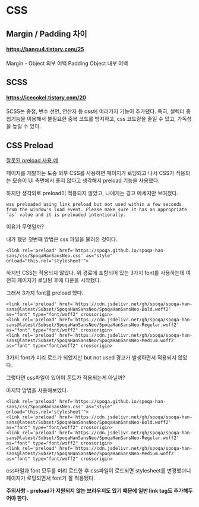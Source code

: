 # CSS

## Margin / Padding 차이
#### https://bangu4.tistory.com/25
Margin - Object 외부 여백
Padding Object 내부 여백

## SCSS
#### https://icecokel.tistory.com/20

SCSS는 중첩, 변수 선언, 연산자 등 css에 여러가지 기능이 추가됐다.
특히, 셀렉터 중첩기능을 이용해서 불필요한 중복 코드를 방지하고, css 코드량을 줄일 수 있고, 가독성을 높일 수 있다.

## CSS Preload
[잘못된 preload 사용 예](https://techstacker.com/css-preload-hint/)

페이지를 개발하는 도중 외부 CSS를 사용하면 페이지가 로딩되고 나서 CSS가 적용되는 모습이 UI 측면에서 좋지 않다고 생각해서
preload 기능을 사용했다.

하지만 생각외로 preload이 적용되지 않았고, 나에게는 경고 메세지만 보여졌다.
```
was preloaded using link preload but not used within a few seconds from the window's load event. Please make sure it has an appropriate `as` value and it is preloaded intentionally.
```

이유가 무엇일까?

내가 했던 첫번째 방법은
css 파일을 불러온 것이다.
```
<link rel='preload' href='https://spoqa.github.io/spoqa-han-sans/css/SpoqaHanSansNeo.css' as="style" onload="this.rel='stylesheet'">
```

하지만 CSS는 적용되지 않았다. 위 경로에 포함되어 있는 3가지 font를 사용하는데 여전히 페이지가 로딩된 후에 다운을 시작했다.

그래서 3가지 font를 preload 했다.
```
<link rel='preload' href='https://cdn.jsdelivr.net/gh/spoqa/spoqa-han-sans@latest/Subset/SpoqaHanSansNeo/SpoqaHanSansNeo-Bold.woff2' as="font" type="font/woff2" crossorigin>
<link rel='preload' href='https://cdn.jsdelivr.net/gh/spoqa/spoqa-han-sans@latest/Subset/SpoqaHanSansNeo/SpoqaHanSansNeo-Regular.woff2' as="font" type="font/woff2" crossorigin>
<link rel='preload' href='https://cdn.jsdelivr.net/gh/spoqa/spoqa-han-sans@latest/Subset/SpoqaHanSansNeo/SpoqaHanSansNeo-Medium.woff2' as="font" type="font/woff2" crossorigin>
```

3가지 font가 미리 로드가 되었지만 but not used 경고가 발생하면서 적용되지 않았다.

그렇다면 css파일이 있어야 폰트가 적용되는게 아닐까?

마지막 방법을 사용해보았다.
```
<link rel='preload' href='https://spoqa.github.io/spoqa-han-sans/css/SpoqaHanSansNeo.css' as="style" onload="this.rel='stylesheet'">
<link rel='preload' href='https://cdn.jsdelivr.net/gh/spoqa/spoqa-han-sans@latest/Subset/SpoqaHanSansNeo/SpoqaHanSansNeo-Bold.woff2' as="font" type="font/woff2" crossorigin>
<link rel='preload' href='https://cdn.jsdelivr.net/gh/spoqa/spoqa-han-sans@latest/Subset/SpoqaHanSansNeo/SpoqaHanSansNeo-Regular.woff2' as="font" type="font/woff2" crossorigin>
<link rel='preload' href='https://cdn.jsdelivr.net/gh/spoqa/spoqa-han-sans@latest/Subset/SpoqaHanSansNeo/SpoqaHanSansNeo-Medium.woff2' as="font" type="font/woff2" crossorigin>
```

css파일과 font 모두를 미리 로드한 후 css파일이 로드되면 stylesheet를 변경했더니 페이지가 로딩되면서 font가 잘 적용됐다.

**주의사항 - preload가 지원되지 않는 브라우저도 있기 때문에 일반 link tag도 추가해두어야 한다.**